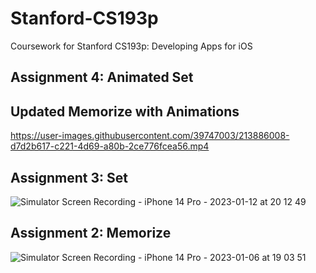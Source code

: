 # Stanford-CS193p

Coursework for Stanford CS193p: Developing Apps for iOS

## Assignment 4: Animated Set


## Updated Memorize with Animations

https://user-images.githubusercontent.com/39747003/213886008-d7d2b617-c221-4d69-a80b-2ce776fcea56.mp4

## Assignment 3: Set


![Simulator Screen Recording - iPhone 14 Pro - 2023-01-12 at 20 12 49](https://user-images.githubusercontent.com/39747003/212214913-620ca707-fe95-474e-83ae-c9aa119b267f.gif)


## Assignment 2: Memorize
![Simulator Screen Recording - iPhone 14 Pro - 2023-01-06 at 19 03 51](https://user-images.githubusercontent.com/39747003/212215015-2383e962-b1f8-4a4d-80f0-711901108c23.gif)


